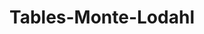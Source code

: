 # Tables-Monte-Lodahl
<!DOCTYPE html>
<style>
    table, tr, td {
        border: 1px solid black;
    }
</style>
</html>
